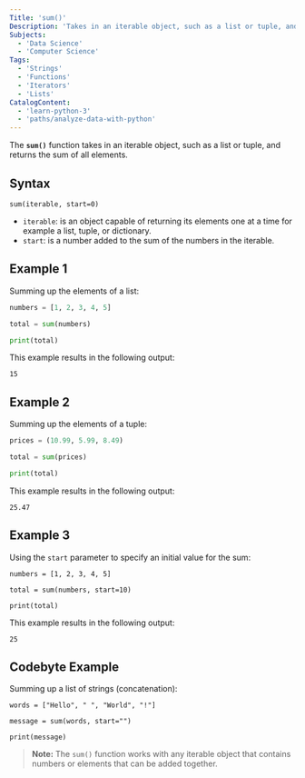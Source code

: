 ```yaml
---
Title: 'sum()'
Description: 'Takes in an iterable object, such as a list or tuple, and returns the sum of all elements.'
Subjects:
  - 'Data Science'
  - 'Computer Science'
Tags:
  - 'Strings'
  - 'Functions'
  - 'Iterators'
  - 'Lists'
CatalogContent:
  - 'learn-python-3'
  - 'paths/analyze-data-with-python'
---
```


The **`sum()`** function takes in an iterable object, such as a list or tuple, and returns the sum of all elements.

## Syntax

```pseudo
sum(iterable, start=0)
```
- `iterable`: is an object capable of returning its elements one at a time for example a list, tuple, or dictionary.
- `start`: is a number added to the sum of the numbers in the iterable.

## Example 1

Summing up the elements of a list:

```python
numbers = [1, 2, 3, 4, 5]

total = sum(numbers)

print(total)
```

This example results in the following output:

```shell
15
```

## Example 2

Summing up the elements of a tuple:

```python
prices = (10.99, 5.99, 8.49)

total = sum(prices)

print(total)
```

This example results in the following output:

```shell
25.47
```

## Example 3

Using the `start` parameter to specify an initial value for the sum:

```codebyte/python
numbers = [1, 2, 3, 4, 5]

total = sum(numbers, start=10)

print(total)
```

This example results in the following output:

```shell
25
```

## Codebyte Example

Summing up a list of strings (concatenation):

```codebyte/python
words = ["Hello", " ", "World", "!"]

message = sum(words, start="")

print(message)
```

> **Note:** The `sum()` function works with any iterable object that contains numbers or elements that can be added together.
